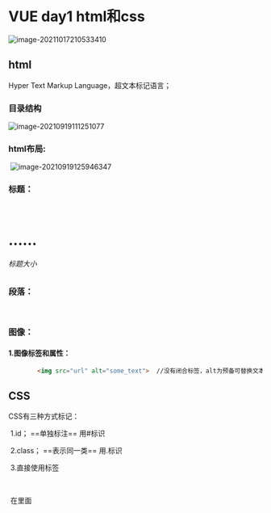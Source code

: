 # VUE day1 html和css

![image-20211017210533410](E:\md\毕设\前端\image-20211017210533410.png)



## html

Hyper Text Markup Language，超文本标记语言；



### 目录结构

![image-20210919111251077](C:\Users\54060\AppData\Roaming\Typora\typora-user-images\image-20210919111251077.png)





### html布局:

​	![image-20210919125946347](C:\Users\54060\AppData\Roaming\Typora\typora-user-images\image-20210919125946347.png)





### 标题：

​	<h1>......<h6> 标题大小

### 段落：

​	<p> </p>



### 图像：

#### 	1.图像标签和属性：

```html
	    <img src="url" alt="some_text">  //没有闭合标签，alt为预备可替换文本

```





## CSS



CSS有三种方式标记：

​	1.id；  ==单独标注==  用#标识

​	2.class； ==表示同一类==	用.标识

​	3.直接使用标签

​	

​	在<head>里面<style>里用相应的css样式来对html进行编辑。

```html
<style type="text/css">
		#title1 {
			font-size: 2em;
			text-align: center;
		}
		
		.comment{
			font-size: 0.8em;
			text-align: center;
		}
		
		img {
			width:500px;
			display: block;
			margin: auto;
		}
		
		#lianxi{
			color: burlywood;
			width: 500px;
			height: 500px;
			background-color: antiquewhite;
			margin: 50px auto 50px auto;  //居中
			/* 上 右 下 左 */
		}
	</style>
```





## JSON

JS中一切结尾对象；所以支持通过JSON来表示，例如字符串、数字、对象等：

- 对象表示为键值对
- 数据由逗号分割
- 花括号保存对象
- 方括号保存数组

![image-20220505175545993](VUE day1 html和css.assets/image-20220505175545993.png)

